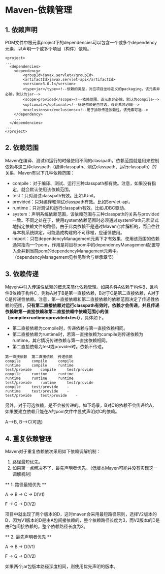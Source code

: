 ﻿# Maven-依赖管理

## 1. 依赖声明

POM文件中根元素project下的dependencies可以包含一个或多个dependency元素，以声明一个或多个项目（构件）依赖。

```
<project>
...
  <dependencies>
    <dependency>
        <groupId>javax.servlet</groupId>
        <artifactId>javax.servlet-api</artifactId>
        <version>3.0.1</version>
        <type>jar</type><!--依赖的类型，对应项目坐标定义的packaging，该元素非必输，默认为jar-->
        <scope>provided</scope><!--依赖范围，该元素非必输，默认为compile-->
        <optional></optional><!--标记依赖是否可选，该元素非必输-->
        <exclusions></exclusions><!--用于排除传递依赖性，该元素可选-->
    </dependency>
    ...
  </dependencies>
...
</project>
```

## 2. 依赖范围

Maven在编译、测试和运行的时候使用不同的classpath。依赖范围就是用来控制依赖与这三种classpath（编译classpath、测试classpath、运行classpath）的关系，Maven有以下几种依赖范围：

* compile：对于编译、测试、运行三种classpath都有效。注意，如果没有指定，就会默认使用该依赖范围。
* test：只对测试classpath有效。比如JUnit。
* provided：只对编译和测试classpath有效。比如Servlet-api。
* runtime：只对测试和运行classpath有效。比如JDBC驱动。
* system：声明系统依赖范围，该依赖范围与三种classpath的关系与provided一致。不同之处在于，使用system依赖范围时必须通过systemPath元素显式地指定依赖文件的路径。由于此类依赖不是通过Maven仓库解析的，而且往往与本机系统绑定，可能造成构建的不可移植，应谨慎使用。
* import：只在dependencyManagement元素下才有效果，使用该范围的依赖通常指向一个pom，作用是将目标pom中的dependencyManagement配置导入合并到当前pom的dependencyManagement元素中。（dependencyManagement见参见聚合与继承章节）

## 3. 依赖传递

Maven中引入传递性依赖的概念来简化依赖管理。如果构件A依赖于构件B，且构件B依赖于构件C，则称A对于B是第一直接依赖，B对于C是第二直接依赖，A对于C是传递性依赖。注意，第一直接依赖和第二直接依赖的依赖范围决定了传递性依赖的范围，**只有第二直接依赖对运行classpath有效时，依赖才会传递，并且传递依赖取第一直接依赖和第二直接依赖中依赖范围小的值（compile>runtime>provided>test）**，具体如下。

* 第二直接依赖为compile时，传递依赖与第一直接依赖相同。
* 第二直接依赖为runtime时，若第一直接依赖为compile则传递依赖为runtime，其它情况传递依赖与第一直接依赖相同。
* 第二直接依赖为test或provider时，依赖不传递。

```
第一直接依赖	第二直接依赖	传递依赖
compile		compile		compile
runtime		compile		runtime
test/provide	compile		test/provide
compile		runtime		runtime
runtime		runtime		runtime
test/provide	runtime		test/provide
compile		test/provide	-
runtime		test/provide	-
test/provide	test/provide	-
```

另外，对于可选依赖，是不会被传递的。如下场景，B对C的依赖不会传递给A，如果要建立依赖只能在A的pom文件中显式声明对C的依赖。

A-->B, B-->C(可选)

## 4. 重复依赖管理

Maven对于重复依赖依次采用如下依赖调解机制：

1. 路径最短优先。
2. 如果第一点解决不了，最先声明者优先。（低版本Maven可能并没有实现这一调解机制）

** 1. 路径最短优先 **

A -> B -> C -> D(V1)

F -> G -> D(V2)

项目中就出现了两个版本的D，这时maven会采用最短路径原则，选择V2版本的D，因为V1版本的D是由A包间接依赖的，整个依赖路径长度为3，而V2版本的D是由F包间接依赖的，整个依赖路径长度为2。

** 2. 最先声明者优先 **

A -> B -> D(V1)

F -> G -> D(V2)

如果两个jar包版本路径深度相同，则使用优先声明的版本。
